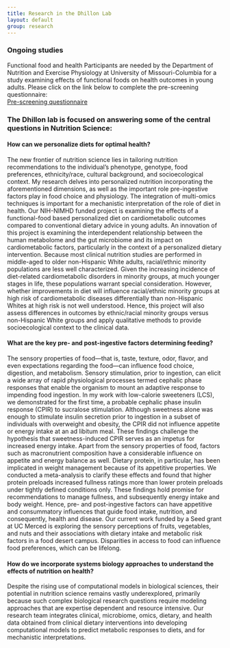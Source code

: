 ```yaml
---
title: Research in the Dhillon Lab
layout: default
group: research
---
```


### Ongoing studies
Functional food and health
Participants are needed by the Department of Nutrition and Exercise Physiology at University of Missouri-Columbia for a study examining effects of functional foods on health outcomes in young adults.
Please click on the link below to complete the pre-screening questionnaire: <br>
<a href="https://missouri.qualtrics.com/jfe/form/SV_09bo96Jm0QkrE1L"> Pre-screening questionnaire </a>

###  The Dhillon lab is focused on answering some of the central questions in Nutrition Science: 

#### How can we personalize diets for optimal health?
The new frontier of nutrition science lies in tailoring nutrition recommendations to the individual’s phenotype, genotype, food preferences, ethnicity/race, cultural background, and socioecological context. My research delves into personalized nutrition incorporating the aforementioned dimensions, as well as the important role pre-ingestive factors play in food choice and physiology. The integration of multi-omics techniques is important for a mechanistic interpretation of the role of diet in health. 
Our NIH-NIMHD funded project is examining the effects of a functional-food based personalized diet on cardiometabolic outcomes compared to conventional dietary advice in young adults. An innovation of this project is examining the interdependent relationship between the human metabolome and the gut microbiome and its impact on cardiometabolic factors, particularly in the context of a personalized dietary intervention. Because most clinical nutrition studies are performed in middle-aged to older non-Hispanic White adults, racial/ethnic minority populations are less well characterized. Given the increasing incidence of diet-related cardiometabolic disorders in minority groups, at much younger stages in life, these populations warrant special consideration. However, whether improvements in diet will influence racial/ethnic minority groups at high risk of cardiometabolic diseases differentially than non-Hispanic Whites at high risk is not well understood. Hence, this project will also assess differences in outcomes by ethnic/racial minority groups versus non-Hispanic White groups and apply qualitative methods to provide socioecological context to the clinical data.

#### What are the key pre- and post-ingestive factors determining feeding?

The sensory properties of food—that is, taste, texture, odor, flavor, and even expectations regarding the food—can influence food choice, digestion, and metabolism. Sensory stimulation, prior to ingestion, can elicit a wide array of rapid physiological processes termed cephalic phase responses that enable the organism to mount an adaptive response to impending food ingestion. In my work with low-calorie sweeteners (LCS), we demonstrated for the first time, a probable cephalic phase insulin response (CPIR) to sucralose stimulation. Although sweetness alone was enough to stimulate insulin secretion prior to ingestion in a subset of individuals with overweight and obesity, the CPIR did not influence appetite or energy intake at an ad libitum meal. These findings challenge the hypothesis that sweetness-induced CPIR serves as an impetus for increased energy intake. 
Apart from the sensory properties of food, factors such as macronutrient composition have a considerable influence on appetite and energy balance as well. Dietary protein, in particular, has been implicated in weight management because of its appetitive properties. We conducted a meta-analysis to clarify these effects and found that higher protein preloads increased fullness ratings more than lower protein preloads under tightly defined conditions only. These findings hold promise for recommendations to manage fullness, and subsequently energy intake and body weight. Hence, pre- and post-ingestive factors can have appetitive and consummatory influences that guide food intake, nutrition, and consequently, health and disease. 
Our current work funded by a Seed grant at UC Merced is exploring the sensory perceptions of fruits, vegetables, and nuts and their associations with dietary intake and metabolic risk factors in a food desert campus. Disparities in access to food can influence food preferences, which can be lifelong. 

#### How do we incorporate systems biology approaches to understand the effects of nutrition on health?

Despite the rising use of computational models in biological sciences, their potential in nutrition science remains vastly underexplored, primarily because such complex biological research questions require modeling approaches that are expertise dependent and resource intensive. Our research team integrates clinical, microbiome, omics, dietary, and health data obtained from clinical dietary interventions into developing computational models to predict metabolic responses to diets, and for mechanistic interpretations.
